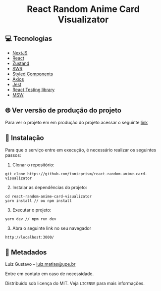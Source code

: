 <h1 align="center">React Random Anime Card Visualizator</h1>

## 💻 Tecnologias

- [NextJS](https://nextjs.org/)
- [React](https://reactjs.org/)
- [Zustand](https://github.com/pmndrs/zustand)
- [SWR](https://swr.vercel.app/)
- [Styled Components](https://styled-components.com/)
- [Axios](https://axios-http.com/docs/intro)
- [Jest](https://jestjs.io/)
- [React Testing library](https://testing-library.com/)
- [MSW](https://mswjs.io/)

## 🌐 Ver versão de produção do projeto

Para ver o projeto em em produção do projeto acessar o seguinte [link](https://react-random-anime-card-visualizator.vercel.app/)

## 👷 Instalação

Para que o serviço entre em execução, é necessário realizar os seguintes passos:

1. Clonar o repositório:

```
git clone https://github.com/tonicprism/react-random-anime-card-visualizator
```

2. Instalar as dependências do projeto:

```
cd react-random-anime-card-visualizator
yarn install // ou npm install
```

3. Executar o projeto:

```
yarn dev // npm run dev
```

3. Abra o seguinte link no seu navegador

```
http://localhost:3000/
```

## 🎉 Metadados

Luiz Gustavo – luiz.matias@upe.br<br>

Entre em contato em caso de necessidade.

Distribuído sob licença do MIT. Veja `LICENSE` para mais informações.
